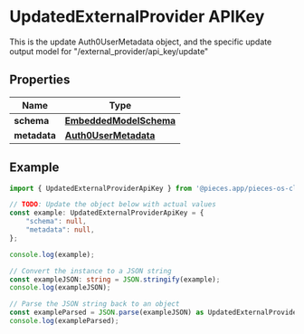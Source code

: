 
# UpdatedExternalProvider APIKey

This is the update Auth0UserMetadata object, and the specific update output model for \"/external_provider/api_key/update\"

## Properties

Name | Type
------------ | -------------
**schema** | [**EmbeddedModelSchema**](EmbeddedModelSchema)
**metadata** | [**Auth0UserMetadata**](Auth0UserMetadata)

## Example

```typescript
import { UpdatedExternalProviderApiKey } from '@pieces.app/pieces-os-client';

// TODO: Update the object below with actual values
const example: UpdatedExternalProviderApiKey = {
    "schema": null,
    "metadata": null,
};

console.log(example);

// Convert the instance to a JSON string
const exampleJSON: string = JSON.stringify(example);
console.log(exampleJSON);

// Parse the JSON string back to an object
const exampleParsed = JSON.parse(exampleJSON) as UpdatedExternalProviderApiKey;
console.log(exampleParsed);
```


